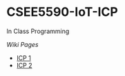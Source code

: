 # CSEE5590-IoT-ICP
In Class Programming

*Wiki Pages*

- [ICP 1](https://github.com/cjk8zb/CSEE5590-IoT-ICP/wiki/ICP-1)
- [ICP 2](https://github.com/AhmedAlbishri/IoT-and-Robotics/wiki/ICP-%232)
